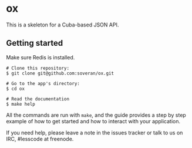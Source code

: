 # ox

This is a skeleton for a Cuba-based JSON API.

## Getting started

Make sure Redis is installed.

    # Clone this repository:
    $ git clone git@github.com:soveran/ox.git

    # Go to the app's directory:
    $ cd ox

    # Read the documentation
    $ make help

All the commands are run with `make`, and the guide
provides a step by step example of how to get started
and how to interact with your application.

If you need help, please leave a note in the issues
tracker or talk to us on IRC, #lesscode at freenode.
